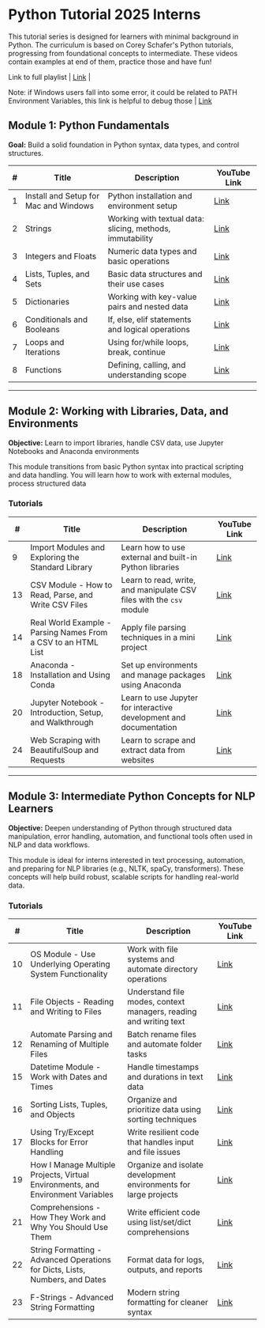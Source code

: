 # Python Tutorial 2025 Interns

This tutorial series is designed for learners with minimal background in Python. The curriculum is based on Corey Schafer's Python tutorials, progressing from foundational concepts to intermediate. These videos contain examples at end of them, practice those and have fun!

Link to full playlist | [Link](https://www.youtube.com/watch?v=YYXdXT2l-Gg&list=PLu7Hcqy8NmKwv7Lw762dFzoSXqj3MwBsh) |

Note: if Windows users fall into some error, it could be related to PATH Environment Variables, this link is helpful to debug those | [Link](https://www.youtube.com/watch?v=OdIHeg4jj2c&list=PLu7Hcqy8NmKwv7Lw762dFzoSXqj3MwBsh&index=25)

## Module 1: Python Fundamentals

**Goal:** Build a solid foundation in Python syntax, data types, and control structures.

| # | Title | Description | YouTube Link |
|---|-------|-------------|--------------|
| 1 | Install and Setup for Mac and Windows | Python installation and environment setup | [Link](https://www.youtube.com/watch?v=YYXdXT2l-Gg&list=PLu7Hcqy8NmKwv7Lw762dFzoSXqj3MwBsh&index=1) |
| 2 | Strings | Working with textual data: slicing, methods, immutability | [Link](https://www.youtube.com/watch?v=k9TUPpGqYTo&list=PLu7Hcqy8NmKwv7Lw762dFzoSXqj3MwBsh&index=2) |
| 3 | Integers and Floats | Numeric data types and basic operations | [Link](https://www.youtube.com/watch?v=khKv-8q7YmY&list=PLu7Hcqy8NmKwv7Lw762dFzoSXqj3MwBsh&index=3) |
| 4 | Lists, Tuples, and Sets | Basic data structures and their use cases | [Link](https://www.youtube.com/watch?v=W8KRzm-HUcc&list=PLu7Hcqy8NmKwv7Lw762dFzoSXqj3MwBsh&index=4) |
| 5 | Dictionaries | Working with key-value pairs and nested data | [Link](https://www.youtube.com/watch?v=daefaLgNkw0&list=PLu7Hcqy8NmKwv7Lw762dFzoSXqj3MwBsh&index=5) |
| 6 | Conditionals and Booleans | If, else, elif statements and logical operations | [Link](https://www.youtube.com/watch?v=DZwmZ8Usvnk&list=PLu7Hcqy8NmKwv7Lw762dFzoSXqj3MwBsh&index=6) |
| 7 | Loops and Iterations | Using for/while loops, break, continue | [Link](https://www.youtube.com/watch?v=6iF8Xb7Z3wQ&list=PLu7Hcqy8NmKwv7Lw762dFzoSXqj3MwBsh&index=7) |
| 8 | Functions | Defining, calling, and understanding scope | [Link](https://www.youtube.com/watch?v=9Os0o3wzS_I&list=PLu7Hcqy8NmKwv7Lw762dFzoSXqj3MwBsh&index=8) |

---

## Module 2: Working with Libraries, Data, and Environments

**Objective:** Learn to import libraries, handle CSV data, use Jupyter Notebooks and Anaconda environments

This module transitions from basic Python syntax into practical scripting and data handling. You will learn how to work with external modules, process structured data
### Tutorials

| # | Title | Description | YouTube Link |
|---|-------|-------------|--------------|
| 9 | Import Modules and Exploring the Standard Library | Learn how to use external and built-in Python libraries | [Link]() |
| 13 | CSV Module - How to Read, Parse, and Write CSV Files | Learn to read, write, and manipulate CSV files with the `csv` module | [Link]() |
| 14 | Real World Example - Parsing Names From a CSV to an HTML List | Apply file parsing techniques in a mini project | [Link]() |
| 18 | Anaconda - Installation and Using Conda | Set up environments and manage packages using Anaconda | [Link]() |
| 20 | Jupyter Notebook - Introduction, Setup, and Walkthrough | Learn to use Jupyter for interactive development and documentation | [Link]() |
| 24 | Web Scraping with BeautifulSoup and Requests | Learn to scrape and extract data from websites | [Link]() |

---

## Module 3: Intermediate Python Concepts for NLP Learners

**Objective:** Deepen understanding of Python through structured data manipulation, error handling, automation, and functional tools often used in NLP and data workflows.

This module is ideal for interns interested in text processing, automation, and preparing for NLP libraries (e.g., NLTK, spaCy, transformers). These concepts will help build robust, scalable scripts for handling real-world data.

### Tutorials

| # | Title | Description | YouTube Link |
|---|-------|-------------|--------------|
| 10 | OS Module - Use Underlying Operating System Functionality | Work with file systems and automate directory operations | [Link]() |
| 11 | File Objects - Reading and Writing to Files | Understand file modes, context managers, reading and writing text | [Link]() |
| 12 | Automate Parsing and Renaming of Multiple Files | Batch rename files and automate folder tasks | [Link]() |
| 15 | Datetime Module - Work with Dates and Times | Handle timestamps and durations in text data | [Link]() |
| 16 | Sorting Lists, Tuples, and Objects | Organize and prioritize data using sorting techniques | [Link]() |
| 17 | Using Try/Except Blocks for Error Handling | Write resilient code that handles input and file issues | [Link]() |
| 19 | How I Manage Multiple Projects, Virtual Environments, and Environment Variables | Organize and isolate development environments for large projects | [Link]() |
| 21 | Comprehensions - How They Work and Why You Should Use Them | Write efficient code using list/set/dict comprehensions | [Link]() |
| 22 | String Formatting - Advanced Operations for Dicts, Lists, Numbers, and Dates | Format data for logs, outputs, and reports | [Link]() |
| 23 | F-Strings - Advanced String Formatting | Modern string formatting for cleaner syntax | [Link]() |
